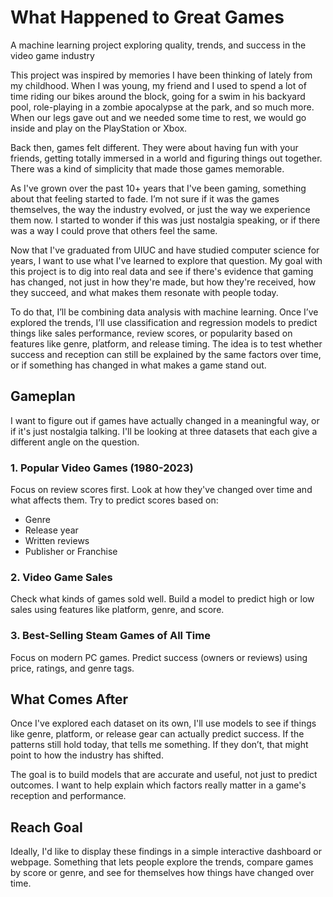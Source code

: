 # What Happened to Great Games
A machine learning project exploring quality, trends, and success in the video game industry

This project was inspired by memories I have been thinking of lately from my childhood. When I was young, my friend and I used to spend a lot of time riding our bikes around the block, going for a swim in his backyard pool, role-playing in a zombie apocalypse at the park, and so much more. When our legs gave out and we needed some time to rest, we would go inside and play on the PlayStation or Xbox.

Back then, games felt different. They were about having fun with your friends, getting totally immersed in a world and figuring things out together. There was a kind of simplicity that made those games memorable.

As I've grown over the past 10+ years that I've been gaming, something about that feeling started to fade. I’m not sure if it was the games themselves, the way the industry evolved, or just the way we experience them now. I started to wonder if this was just nostalgia speaking, or if there was a way I could prove that others feel the same.

Now that I've graduated from UIUC and have studied computer science for years, I want to use what I've learned to explore that question. My goal with this project is to dig into real data and see if there's evidence that gaming has changed, not just in how they're made, but how they're received, how they succeed, and what makes them resonate with people today.

To do that, I’ll be combining data analysis with machine learning. Once I’ve explored the trends, I’ll use classification and regression models to predict things like sales performance, review scores, or popularity based on features like genre, platform, and release timing. The idea is to test whether success and reception can still be explained by the same factors over time, or if something has changed in what makes a game stand out.


## Gameplan
I want to figure out if games have actually changed in a meaningful way, or if it's just nostalgia talking. I'll be looking at three datasets that each give a different angle on the question.

### 1. Popular Video Games (1980-2023)
Focus on review scores first. Look at how they've changed over time and what affects them. Try to predict scores based on:
- Genre
- Release year
- Written reviews
- Publisher or Franchise

### 2. Video Game Sales
Check what kinds of games sold well. Build a model to predict high or low sales using features like platform, genre, and score.

### 3. Best-Selling Steam Games of All Time
Focus on modern PC games. Predict success (owners or reviews) using price, ratings, and genre tags.

## What Comes After
Once I've explored each dataset on its own, I'll use models to see if things like genre, platform, or release gear can actually predict success. If the patterns still hold today, that tells me something. If they don’t, that might point to how the industry has shifted.

The goal is to build models that are accurate and useful, not just to predict outcomes. I want to help explain which factors really matter in a game's reception and performance.

## Reach Goal
Ideally, I'd like to display these findings in a simple interactive dashboard or webpage. Something that lets people explore the trends, compare games by score or genre, and see for themselves how things have changed over time.